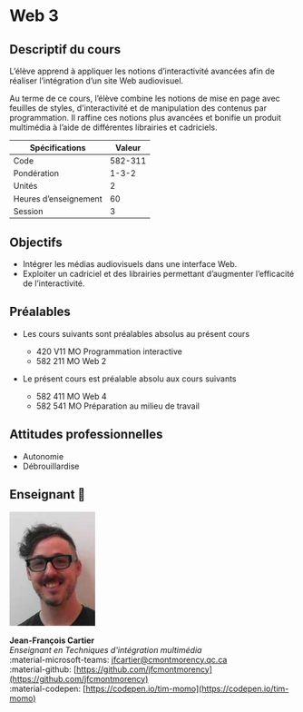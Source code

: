 # Web 3

## Descriptif du cours

L’élève apprend à appliquer les notions d’interactivité avancées afin de réaliser l’intégration d’un site Web audiovisuel.

Au terme de ce cours, l’élève combine les notions de mise en page avec feuilles de styles, d'interactivité et de manipulation des contenus par programmation. Il raffine ces notions plus avancées et bonifie un produit multimédia à l’aide de différentes librairies et cadriciels.

| Spécifications        | Valeur  |
| --------------------- | ------- |
| Code                  | 582-311 |
| Pondération           | 1-3-2   |
| Unités                | 2       |
| Heures d’enseignement | 60      |
| Session               | 3       |

## Objectifs

* Intégrer les médias audiovisuels dans une interface Web.
* Exploiter un cadriciel et des librairies permettant d’augmenter l’efficacité de l’interactivité.

## Préalables

<div class="grid cards" markdown>

-   Les cours suivants sont préalables absolus au présent cours
 
    * 420 V11 MO Programmation interactive
    * 582 211 MO Web 2


-   Le présent cours est préalable absolu aux cours suivants
 
    * 582 411 MO Web 4
    * 582 541 MO Préparation au milieu de travail

</div>

## Attitudes professionnelles

* Autonomie
* Débrouillardise

## Enseignant 🌱

<div class="grid grid-auto" markdown>

  ![](../_/profs/jfcartier.jpg)

  **Jean-François Cartier**<br>
  _Enseignant en Techniques d'intégration multimédia_<br>
  :material-microsoft-teams: [jfcartier@cmontmorency.qc.ca](mailto:jfcartier@cmontmorency.qc.ca)<br>
  :material-github: [https://github.com/jfcmontmorency](https://github.com/jfcmontmorency)<br>
  :material-codepen: [https://codepen.io/tim-momo](https://codepen.io/tim-momo)

</div>